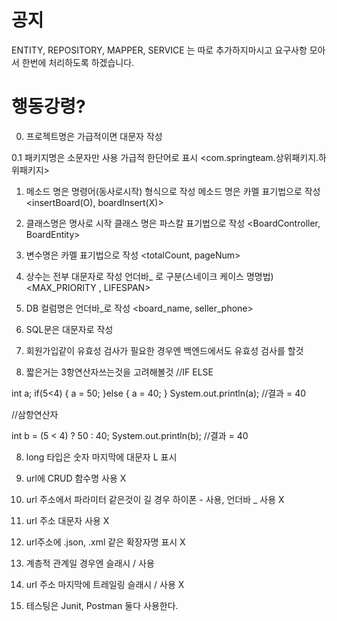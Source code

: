 # 공지

ENTITY, REPOSITORY, MAPPER, SERVICE 는 따로 추가하지마시고 요구사항 모아서 한번에 처리하도록 하겠습니다.

# 행동강령?

0. 프로젝트명은 가급적이면 대문자 작성

0.1 패키지명은 소문자만 사용
    가급적 한단어로 표시
<com.springteam.상위패키지.하위패키지>

1. 메소드 명은 명령어(동사로시작) 형식으로 작성
   메소드 명은 카멜 표기법으로 작성
<insertBoard(O), boardInsert(X)>

2. 클래스명은 명사로 시작
   클래스 명은 파스칼 표기법으로 작성
<BoardController, BoardEntity>

3. 변수명은 카멜 표기법으로 작성
<totalCount, pageNum>

4. 상수는 전부 대문자로 작성
   언더바_ 로 구분(스네이크 케이스 명명법)
<MAX_PRIORITY , LIFESPAN>

4. DB 컬럼명은 언더바_로 작성
<board_name, seller_phone>

5. SQL문은 대문자로 작성

6. 회원가입같이 유효성 검사가 필요한 경우엔 백엔드에서도 유효성 검사를 할것

7. 짧은거는 3항연산자쓰는것을 고려해볼것
//IF ELSE

int a;
if(5<4) {
    a = 50;
}else {
    a = 40;
}
System.out.println(a); //결과 = 40 
		
//삼항연산자

int b = (5 < 4) ? 50 : 40; 
System.out.println(b); //결과 = 40

8. long 타입은 숫자 마지막에 대문자 L 표시

9. url에 CRUD 함수명 사용 X

10. url 주소에서 파라미터 같은것이 길 경우 하이폰 - 사용, 언더바 _ 사용 X

11. url 주소 대문자 사용 X

12. url주소에 .json, .xml 같은 확장자명 표시 X

13. 계층적 관계일 경우엔 슬래시 / 사용

14. url 주소 마지막에 트레일링 슬래시 / 사용 X

15. 테스팅은 Junit, Postman 둘다 사용한다. 
 
